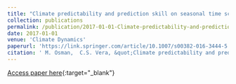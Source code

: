 ```yaml
---
title: "Climate predictability and prediction skill on seasonal time scales over South America from CHFP models"
collection: publications
permalink: /publication/2017-01-01-Climate-predictability-and-prediction-skill-on-seasonal-time-scales-over-South-America-from-CHFP-models
date: 2017-01-01
venue: 'Climate Dynamics'
paperurl: 'https://link.springer.com/article/10.1007/s00382-016-3444-5'
citation: ' M. Osman,  C.S. Vera, &quot;Climate predictability and prediction skill on seasonal time scales over South America from CHFP models.&quot; Climate Dynamics, 2017.'
---
```

[Access paper here](https://link.springer.com/article/10.1007/s00382-016-3444-5){:target="_blank"}
